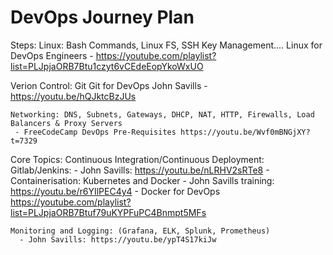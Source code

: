 # DevOps Journey Plan 

Steps: 
Linux: Bash Commands, Linux FS, SSH Key Management....
Linux for DevOps Engineers - https://youtube.com/playlist?list=PLJpjaORB7Btu1czyt6vCEdeEopYkoWxUO

Verion Control: Git
Git for DevOps John Savills - https://youtu.be/hQJktcBzJUs
    
    Networking: DNS, Subnets, Gateways, DHCP, NAT, HTTP, Firewalls, Load Balancers & Proxy Servers
     - FreeCodeCamp DevOps Pre-Requisites https://youtu.be/Wvf0mBNGjXY?t=7329 

  Core Topics:
    Continuous Integration/Continuous Deployment: Gitlab/Jenkins:
	  - John Savills: https://youtu.be/nLRHV2sRTe8
    - 
    Containerisation: Kubernetes and Docker
	  - John Savills training: https://youtu.be/r6YIlPEC4y4 
    - Docker for DevOps https://youtube.com/playlist?list=PLJpjaORB7Btuf79uKYPFuPC4Bnmpt5MFs

    Monitoring and Logging: (Grafana, ELK, Splunk, Prometheus)
	  - John Savills: https://youtu.be/ypT4S17kiJw 
    
